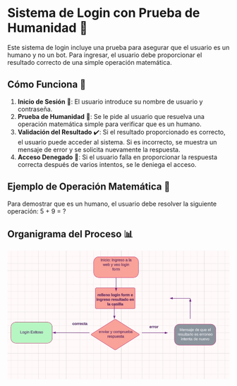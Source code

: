 # Sistema de Login con Prueba de Humanidad :bust_in_silhouette:

Este sistema de login incluye una prueba para asegurar que el usuario es un humano y no un bot. Para ingresar, el usuario debe proporcionar el resultado correcto de una simple operación matemática.

## Cómo Funciona 🔄

1. **Inicio de Sesión** 🔑: El usuario introduce su nombre de usuario y contraseña.
2. **Prueba de Humanidad** 🧠: Se le pide al usuario que resuelva una operación matemática simple para verificar que es un humano.
3. **Validación del Resultado** ✔️: Si el resultado proporcionado es correcto, el usuario puede acceder al sistema. Si es incorrecto, se muestra un mensaje de error y se solicita nuevamente la respuesta.
4. **Acceso Denegado** 🚫: Si el usuario falla en proporcionar la respuesta correcta después de varios intentos, se le deniega el acceso.

## Ejemplo de Operación Matemática 🧮

Para demostrar que es un humano, el usuario debe resolver la siguiente operación: 5 + 9 = ?


## Organigrama del Proceso 📊


![Organigrama propuesto:](./imagen/Captura%20de%20Pantalla%202024-02-28%20a%20la(s)%2012.51.04%20p.%20m..jpg)



